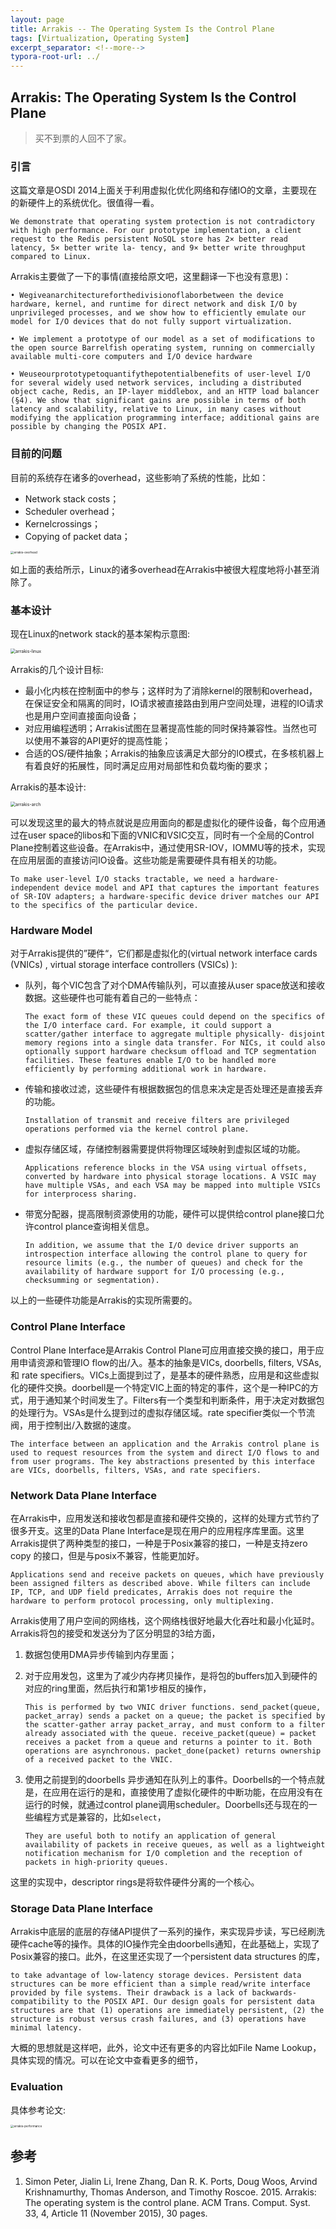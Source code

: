 ```yaml
---
layout: page
title: Arrakis -- The Operating System Is the Control Plane
tags: [Virtualization, Operating System]
excerpt_separator: <!--more-->
typora-root-url: ../
---
```


## Arrakis: The Operating System Is the Control Plane 

>买不到票的人回不了家。

### 引言

  这篇文章是OSDI 2014上面关于利用虚拟化优化网络和存储IO的文章，主要现在的新硬件上的系统优化。很值得一看。

```
We demonstrate that operating system protection is not contradictory with high performance. For our prototype implementation, a client request to the Redis persistent NoSQL store has 2× better read latency, 5× better write la- tency, and 9× better write throughput compared to Linux.
```

Arrakis主要做了一下的事情(直接给原文吧，这里翻译一下也没有意思)：

```
• Wegiveanarchitectureforthedivisionoflaborbetween the device hardware, kernel, and runtime for direct network and disk I/O by unprivileged processes, and we show how to efficiently emulate our model for I/O devices that do not fully support virtualization.

• We implement a prototype of our model as a set of modifications to the open source Barrelfish operating system, running on commercially available multi-core computers and I/O device hardware 

• Weuseourprototypetoquantifythepotentialbenefits of user-level I/O for several widely used network services, including a distributed object cache, Redis, an IP-layer middlebox, and an HTTP load balancer (§4). We show that significant gains are possible in terms of both latency and scalability, relative to Linux, in many cases without modifying the application programming interface; additional gains are possible by changing the POSIX API.
```

### 目前的问题

目前的系统存在诸多的overhead，这些影响了系统的性能，比如：

* Network stack costs；
* Scheduler overhead；
* Kernelcrossings；
* Copying of packet data；

<img src="/assets/img/arrakis-overhead.png" alt="arrakis-overhead" style="zoom: 33%;" />

 如上面的表给所示，Linux的诸多overhead在Arrakis中被很大程度地将小甚至消除了。

### 基本设计

 现在Linux的network stack的基本架构示意图:

<img src="/assets/img/arrakis-linux.png" alt="arrakis-linux" style="zoom:50%;" />

Arrakis的几个设计目标:

* 最小化内核在控制面中的参与；这样时为了消除kernel的限制和overhead，在保证安全和隔离的同时，IO请求被直接路由到用户空间处理，进程的IO请求也是用户空间直接面向设备；
* 对应用编程透明；Arrakis试图在显著提高性能的同时保持兼容性。当然也可以使用不兼容的API更好的提高性能；
* 合适的OS/硬件抽象；Arrakis的抽象应该满足大部分的IO模式，在多核机器上有着良好的拓展性，同时满足应用对局部性和负载均衡的要求；

Arrakis的基本设计:

<img src="/assets/img/arrakis-arch.png" alt="arrakis-arch" style="zoom:50%;" />

   可以发现这里的最大的特点就说是应用面向的都是虚拟化的硬件设备，每个应用通过在user space的libos和下面的VNIC和VSIC交互，同时有一个全局的Control Plane控制着这些设备。在Arrakis中，通过使用SR-IOV，IOMMU等的技术，实现在应用层面的直接访问IO设备。这些功能是需要硬件具有相关的功能。

```
To make user-level I/O stacks tractable, we need a hardware-independent device model and API that captures the important features of SR-IOV adapters; a hardware-specific device driver matches our API to the specifics of the particular device.
```

### Hardware Model 

 对于Arrakis提供的”硬件“，它们都是虚拟化的(virtual network interface cards (VNICs) , virtual storage interface controllers (VSICs) ):

* 队列，每个VIC包含了对个DMA传输队列，可以直接从user space放送和接收数据。这些硬件也可能有着自己的一些特点：

  ```
  The exact form of these VIC queues could depend on the specifics of the I/O interface card. For example, it could support a scatter/gather interface to aggregate multiple physically- disjoint memory regions into a single data transfer. For NICs, it could also optionally support hardware checksum offload and TCP segmentation facilities. These features enable I/O to be handled more efficiently by performing additional work in hardware. 
  ```

* 传输和接收过滤，这些硬件有根据数据包的信息来决定是否处理还是直接丢弃的功能。

  ```
  Installation of transmit and receive filters are privileged operations performed via the kernel control plane.
  ```

* 虚拟存储区域，存储控制器需要提供将物理区域映射到虚拟区域的功能。

  ```
  Applications reference blocks in the VSA using virtual offsets, converted by hardware into physical storage locations. A VSIC may have multiple VSAs, and each VSA may be mapped into multiple VSICs for interprocess sharing.
  ```

* 带宽分配器，提高限制资源使用的功能，硬件可以提供给control plane接口允许control plance查询相关信息。

  ```
  In addition, we assume that the I/O device driver supports an introspection interface allowing the control plane to query for resource limits (e.g., the number of queues) and check for the availability of hardware support for I/O processing (e.g., checksumming or segmentation).
  ```

以上的一些硬件功能是Arrakis的实现所需要的。

### Control Plane Interface 

  Control Plane Interface是Arrakis Control Plane可应用直接交换的接口，用于应用申请资源和管理IO flow的出/入。基本的抽象是VICs, doorbells, filters, VSAs, 和 rate specifiers。VICs上面提到过了，是基本的硬件熟悉，应用是和这些虚拟化的硬件交换。doorbell是一个特定VIC上面的特定的事件，这个是一种IPC的方式，用于通知某个时间发生了。Filters有一个类型和判断条件，用于决定对数据包的处理行为。VSAs是什么提到过的虚拟存储区域。rate specifier类似一个节流阀，用于控制出/入数据的速度。

```
The interface between an application and the Arrakis control plane is used to request resources from the system and direct I/O flows to and from user programs. The key abstractions presented by this interface are VICs, doorbells, filters, VSAs, and rate specifiers.
```

### Network Data Plane Interface 

  在Arrakis中，应用发送和接收包都是直接和硬件交换的，这样的处理方式节约了很多开支。这里的Data Plane Interface是现在用户的应用程序库里面。这里Arrakis提供了两种类型的接口，一种是于Posix兼容的接口，一种是支持zero copy 的接口，但是与posix不兼容，性能更加好。

 ```
Applications send and receive packets on queues, which have previously been assigned filters as described above. While filters can include IP, TCP, and UDP field predicates, Arrakis does not require the hardware to perform protocol processing, only multiplexing. 
 ```

 Arrakis使用了用户空间的网络栈，这个网络栈很好地最大化吞吐和最小化延时。Arrakis将包的接受和发送分为了区分明显的3给方面，

1. 数据包使用DMA异步传输到内存里面；

2. 对于应用发包，这里为了减少内存拷贝操作，是将包的buffers加入到硬件的对应的ring里面，然后执行和第1步相反的操作，

   ```
   This is performed by two VNIC driver functions. send_packet(queue, packet_array) sends a packet on a queue; the packet is specified by the scatter-gather array packet_array, and must conform to a filter already associated with the queue. receive_packet(queue) = packet receives a packet from a queue and returns a pointer to it. Both operations are asynchronous. packet_done(packet) returns ownership of a received packet to the VNIC.
   ```

3. 使用之前提到的doorbells 异步通知在队列上的事件。Doorbells的一个特点就是，在应用在运行的是和，直接使用了虚拟化硬件的中断功能，在应用没有在运行的时候，就通过control plane调用scheduler。Doorbells还与现在的一些编程方式是兼容的，比如`select`，

   ```
   They are useful both to notify an application of general availability of packets in receive queues, as well as a lightweight notification mechanism for I/O completion and the reception of packets in high-priority queues.
   ```

这里的实现中，descriptor rings是将软件硬件分离的一个核心。

### Storage Data Plane Interface 

  Arrakis中底层的底层的存储API提供了一系列的操作，来实现异步读，写已经刷洗硬件cache等的操作。具体的IO操作完全由doorbells通知，在此基础上，实现了Posix兼容的接口。此外，在这里还实现了一个persistent data structures 的库，

```
to take advantage of low-latency storage devices. Persistent data structures can be more efficient than a simple read/write interface provided by file systems. Their drawback is a lack of backwards-compatibility to the POSIX API. Our design goals for persistent data structures are that (1) operations are immediately persistent, (2) the structure is robust versus crash failures, and (3) operations have minimal latency.
```

大概的思想就是这样吧，此外，论文中还有更多的内容比如File Name Lookup，具体实现的情况。可以在论文中查看更多的细节，

### Evaluation 

 具体参考论文:

<img src="/assets/img/arrakis-performance.png" alt="arrakis-performance" style="zoom: 33%;" />

## 参考

1. Simon Peter, Jialin Li, Irene Zhang, Dan R. K. Ports, Doug Woos, Arvind Krishnamurthy, Thomas Anderson, and Timothy Roscoe. 2015. Arrakis: The operating system is the control plane. ACM Trans. Comput. Syst. 33, 4, Article 11 (November 2015), 30 pages.  